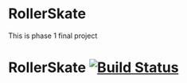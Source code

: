 # RollerSkate
This is phase 1 final project

# RollerSkate [![Build Status](https://travis-ci.org/m-spilman/RollerSkate.svg?branch=master)](https://travis-ci.org/m-spilman/RollerSkate)
